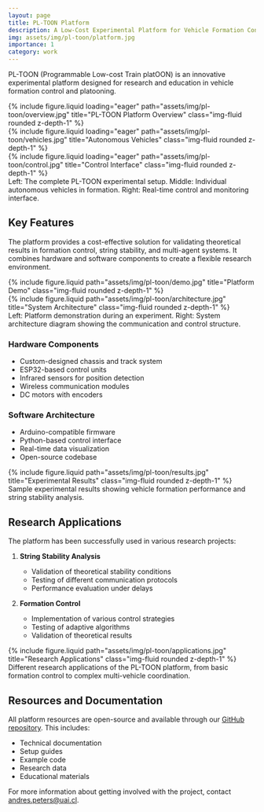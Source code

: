 ```yaml
---
layout: page
title: PL-TOON Platform
description: A Low-Cost Experimental Platform for Vehicle Formation Control
img: assets/img/pl-toon/platform.jpg
importance: 1
category: work
---
```


PL-TOON (Programmable Low-cost Train platOON) is an innovative experimental platform designed for research and education in vehicle formation control and platooning.

<div class="row">
    <div class="col-sm mt-3 mt-md-0">
        {% include figure.liquid loading="eager" path="assets/img/pl-toon/overview.jpg" title="PL-TOON Platform Overview" class="img-fluid rounded z-depth-1" %}
    </div>
    <div class="col-sm mt-3 mt-md-0">
        {% include figure.liquid loading="eager" path="assets/img/pl-toon/vehicles.jpg" title="Autonomous Vehicles" class="img-fluid rounded z-depth-1" %}
    </div>
    <div class="col-sm mt-3 mt-md-0">
        {% include figure.liquid loading="eager" path="assets/img/pl-toon/control.jpg" title="Control Interface" class="img-fluid rounded z-depth-1" %}
    </div>
</div>
<div class="caption">
    Left: The complete PL-TOON experimental setup. Middle: Individual autonomous vehicles in formation. Right: Real-time control and monitoring interface.
</div>

## Key Features

The platform provides a cost-effective solution for validating theoretical results in formation control, string stability, and multi-agent systems. It combines hardware and software components to create a flexible research environment.

<div class="row justify-content-sm-center">
    <div class="col-sm-8 mt-3 mt-md-0">
        {% include figure.liquid path="assets/img/pl-toon/demo.jpg" title="Platform Demo" class="img-fluid rounded z-depth-1" %}
    </div>
    <div class="col-sm-4 mt-3 mt-md-0">
        {% include figure.liquid path="assets/img/pl-toon/architecture.jpg" title="System Architecture" class="img-fluid rounded z-depth-1" %}
    </div>
</div>
<div class="caption">
    Left: Platform demonstration during an experiment. Right: System architecture diagram showing the communication and control structure.
</div>

### Hardware Components
- Custom-designed chassis and track system
- ESP32-based control units
- Infrared sensors for position detection
- Wireless communication modules
- DC motors with encoders

### Software Architecture
- Arduino-compatible firmware
- Python-based control interface
- Real-time data visualization
- Open-source codebase

<div class="row">
    <div class="col-sm mt-3 mt-md-0">
        {% include figure.liquid path="assets/img/pl-toon/results.jpg" title="Experimental Results" class="img-fluid rounded z-depth-1" %}
    </div>
</div>
<div class="caption">
    Sample experimental results showing vehicle formation performance and string stability analysis.
</div>

## Research Applications

The platform has been successfully used in various research projects:

1. **String Stability Analysis**
   - Validation of theoretical stability conditions
   - Testing of different communication protocols
   - Performance evaluation under delays

2. **Formation Control**
   - Implementation of various control strategies
   - Testing of adaptive algorithms
   - Validation of theoretical results

<div class="row">
    <div class="col-12 mt-3 mt-md-0">
        {% include figure.liquid path="assets/img/pl-toon/applications.jpg" title="Research Applications" class="img-fluid rounded z-depth-1" %}
    </div>
</div>
<div class="caption">
    Different research applications of the PL-TOON platform, from basic formation control to complex multi-vehicle coordination.
</div>

## Resources and Documentation

All platform resources are open-source and available through our [GitHub repository](https://github.com/pl-toon/pl-toon-codes). This includes:
- Technical documentation
- Setup guides
- Example code
- Research data
- Educational materials

For more information about getting involved with the project, contact [andres.peters@uai.cl](mailto:andres.peters@uai.cl).